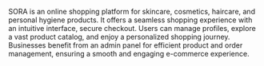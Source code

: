  SORA is an online shopping platform for skincare, cosmetics, haircare, and personal hygiene products.
 It offers a seamless shopping experience with an intuitive interface, secure checkout. Users
 can manage profiles, explore a vast product catalog, and enjoy a personalized shopping journey.
 Businesses benefit from an admin panel for efficient product and order management, ensuring a smooth and engaging
 e-commerce experience.
